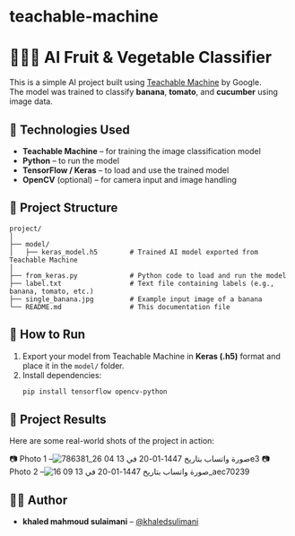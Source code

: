 # teachable-machine
# 🍌🍅🥒 AI Fruit & Vegetable Classifier

This is a simple AI project built using [Teachable Machine](https://teachablemachine.withgoogle.com/) by Google.  
The model was trained to classify **banana**, **tomato**, and **cucumber** using image data.

## 🔧 Technologies Used

- **Teachable Machine** – for training the image classification model  
- **Python** – to run the model  
- **TensorFlow / Keras** – to load and use the trained model  
- **OpenCV** (optional) – for camera input and image handling

## 📁 Project Structure

```plaintext
project/
│
├── model/
│   ├── keras_model.h5        # Trained AI model exported from Teachable Machine
│
├── from_keras.py             # Python code to load and run the model
├── label.txt                 # Text file containing labels (e.g., banana, tomato, etc.)
├── single_banana.jpg         # Example input image of a banana
└── README.md                 # This documentation file
```

## 🚀 How to Run

1. Export your model from Teachable Machine in **Keras (.h5)** format and place it in the `model/` folder.
2. Install dependencies:
   ```bash
   pip install tensorflow opencv-python
    ```
## 📸 Project Results

Here are some real-world shots of the project in action:

📷 Photo 1 –![صورة واتساب بتاريخ 1447-01-20 في 13 04 26_786381e3](https://github.com/user-attachments/assets/29f8a63b-d1ec-4b2a-91cd-d035ef787319)
📷 Photo 2 –![صورة واتساب بتاريخ 1447-01-20 في 13 09 16_aec70239](https://github.com/user-attachments/assets/278bc405-96d2-4a20-89dc-4311c4017397)

## 🧑‍💻 Author

- **khaled mahmoud sulaimani** – [@khaledsulimani](https://github.com/khaledsulimani)
